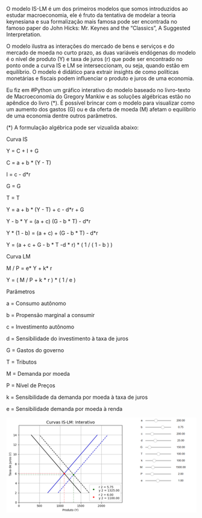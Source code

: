 O modelo IS-LM é um dos primeiros modelos que somos introduzidos ao estudar macroeconomia, ele é fruto da tentativa de modelar a teoria keynesiana e sua formalização mais famosa pode ser encontrada no famoso paper do John Hicks: Mr. Keynes and the “Classics”, A Suggested Interpretation.

O modelo ilustra as interações do mercado de bens e serviços e do mercado de moeda no curto prazo, as duas variáveis endógenas do modelo é o nível de produto (Y) e taxa de juros (r) que pode ser encontrado no ponto onde a curva IS e LM se interseccionam, ou seja, quando estão em equilíbrio. O modelo é didático para extrair insights de como políticas monetárias e fiscais podem influenciar o produto e juros de uma economia.

Eu fiz em #Python um gráfico interativo do modelo baseado no livro-texto de Macroeconomia do Gregory Mankiw e as soluções algébricas estão no apêndice do livro (*). É possível brincar com o modelo para visualizar como um aumento dos gastos (G) ou e da oferta de moeda (M) afetam o equilíbrio de uma economia dentre outros parâmetros. 

(*) A formulação algébrica pode ser vizualida abaixo:

Curva IS

Y = C + I + G

C = a + b * (Y - T)

I = c - d*r

G = G

T = T

Y = a + b * (Y - T) + c - d*r + G

Y - b * Y = (a + c) (G - b * T) - d*r

Y * (1 - b) = (a + c) + (G - b * T) - d*r 

Y = (a + c + G - b * T -d * r) * ( 1 / ( 1 - b ) )

Curva LM

M / P = e* Y + k* r

Y = ( M / P + k * r ) * ( 1 / e )

Parâmetros

a = Consumo autônomo

b = Propensão marginal a consumir

c = Investimento autônomo

d = Sensibilidade do investimento à taxa de juros

G = Gastos do governo

T = Tributos

M = Demanda por moeda

P = Nível de Preços

k = Sensibilidade da demanda por moeda à taxa de juros

e = Sensibilidade demanda por moeda à renda

![Modelo IS-LM](https://github.com/emanuelprd/Modelo-IS-LM/blob/main/modelo%20is-lm.png)
